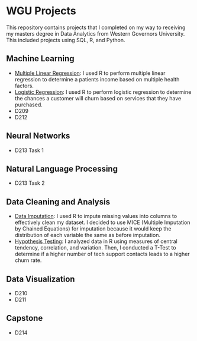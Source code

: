 # WGU Projects
This repository contains projects that I completed on my way to receiving my masters degree in Data Analytics from Western Governors University. This included projects using SQL, R, and Python.

## Machine Learning
- [Multiple Linear Regression](https://github.com/lrosemeyer/WGU_Projects/tree/main/D208/Multiple%20Linear%20Regression): I used R to perform multiple linear regression to determine a patients income based on multiple health factors.
- [Logistic Regression](https://github.com/lrosemeyer/WGU_Projects/tree/main/D208/Logistic%20Regression): I used R to perform logistic regression  to determine the chances a customer will churn based on services that they have purchased.
- D209
- D212

## Neural Networks
- D213 Task 1

## Natural Language Processing
- D213 Task 2

## Data Cleaning and Analysis
- [Data Imputation](https://github.com/lrosemeyer/WGU_Projects/tree/main/D206): I used R to impute missing values into columns to effectively clean my dataset. I decided to use MICE (Multiple Imputation by Chained Equations) for imputation because it would keep the distribution of each variable the same as before imputation.
- [Hypothesis Testing](https://github.com/lrosemeyer/WGU_Projects/tree/main/D207): I analyzed data in R using measures of central tendency, correlation, and variation. Then, I conducted a T-Test to determine if a higher number of tech support contacts leads to a higher churn rate.

## Data Visualization
- D210
- D211

## Capstone
- D214
